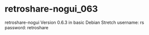 # retroshare-nogui_063
retroshare-nogui Version 0.6.3 in basic Debian Stretch username: rs password: retroshare
